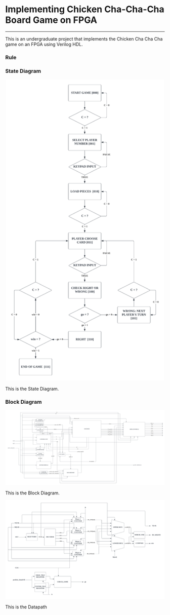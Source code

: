 # Implementing Chicken Cha-Cha-Cha Board Game on FPGA
---

This is an undergraduate project that implements the Chicken Cha Cha Cha game on an FPGA using Verilog HDL.

### Rule


### State Diagram
<center>
<img src="images/State_Diagram.png" alt="State_Diagram" width="500">
</center>

This is the State Diagram.


### Block Diagram

<center>
<img src="images/Block_Diagram.png" alt="State_Diagram" width="1000">
</center>

This is the Block Diagram.

<center>
<img src="images/Datapath.png" alt="State_Diagram" width="1000">
</center>

This is the Datapath
